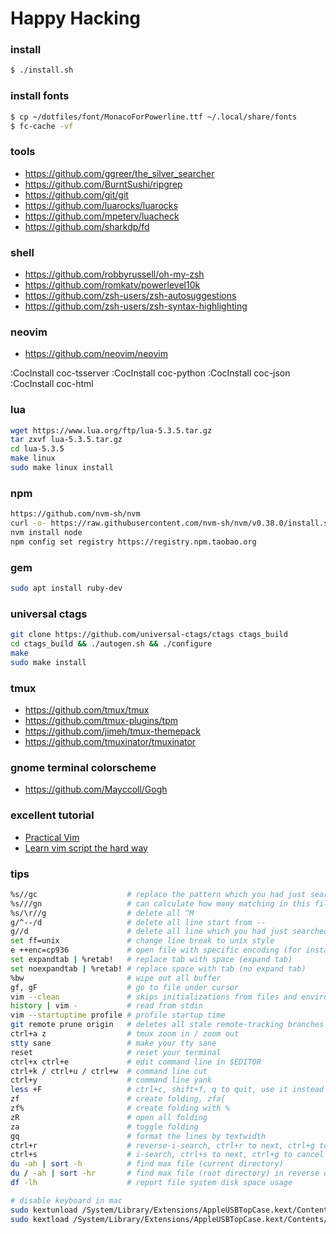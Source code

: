 # Happy Hacking #

### install ###

```sh
$ ./install.sh
```

### install fonts ###

```sh
$ cp ~/dotfiles/font/MonacoForPowerline.ttf ~/.local/share/fonts
$ fc-cache -vf
```

### tools ###
+ https://github.com/ggreer/the_silver_searcher
+ https://github.com/BurntSushi/ripgrep
+ https://github.com/git/git
+ https://github.com/luarocks/luarocks
+ https://github.com/mpeterv/luacheck
+ https://github.com/sharkdp/fd

### shell ###
+ https://github.com/robbyrussell/oh-my-zsh
+ https://github.com/romkatv/powerlevel10k
+ https://github.com/zsh-users/zsh-autosuggestions
+ https://github.com/zsh-users/zsh-syntax-highlighting

### neovim ###
+ https://github.com/neovim/neovim

:CocInstall coc-tsserver
:CocInstall coc-python
:CocInstall coc-json
:CocInstall coc-html

### lua ###

```sh
wget https://www.lua.org/ftp/lua-5.3.5.tar.gz
tar zxvf lua-5.3.5.tar.gz
cd lua-5.3.5
make linux
sudo make linux install
```

### npm ###

```sh
https://github.com/nvm-sh/nvm
curl -o- https://raw.githubusercontent.com/nvm-sh/nvm/v0.38.0/install.sh | bash
nvm install node
npm config set registry https://registry.npm.taobao.org
```

### gem ###

```sh
sudo apt install ruby-dev
```

### universal ctags ###

```sh
git clone https://github.com/universal-ctags/ctags ctags_build
cd ctags_build && ./autogen.sh && ./configure
make
sudo make install
```

### tmux ###
+ https://github.com/tmux/tmux
+ https://github.com/tmux-plugins/tpm
+ https://github.com/jimeh/tmux-themepack
+ https://github.com/tmuxinator/tmuxinator

### gnome terminal colorscheme ###
+ https://github.com/Mayccoll/Gogh

### excellent tutorial ###

+ [Practical Vim](https://www.amazon.com/dp/1680501275/ref=olp_product_details?_encoding=UTF8&me=)
+ [Learn vim script the hard way](http://learnvimscriptthehardway.stevelosh.com/)

### tips ###

```sh
%s//gc                    # replace the pattern which you had just searched
%s///gn                   # can calculate how many matching in this file
%s/\r//g                  # delete all ^M
g/^--/d                   # delete all line start from --
g//d                      # delete all line which you had just searched
set ff=unix               # change line break to unix style
e ++enc=cp936             # open file with specific encoding (for instance, cp936)
set expandtab | %retab!   # replace tab with space (expand tab)
set noexpandtab | %retab! # replace space with tab (no expand tab)
%bw                       # wipe out all buffer
gf, gF                    # go to file under cursor
vim --clean               # skips initializations from files and environment variables
history | vim -           # read from stdin
vim --startuptime profile # profile startup time
git remote prune origin   # deletes all stale remote-tracking branches
ctrl+a z                  # tmux zoom in / zoom out
stty sane                 # make your tty sane
reset                     # reset your terminal
ctrl+x ctrl+e             # edit command line in $EDITOR
ctrl+k / ctrl+u / ctrl+w  # command line cut
ctrl+y                    # command line yank
less +F                   # ctrl+c, shift+f, q to quit, use it instead of tail -f
zf                        # create folding, zfa{
zf%                       # create folding with %
zR                        # open all folding
za                        # toggle folding
gq                        # format the lines by textwidth
ctrl+r                    # reverse-i-search, ctrl+r to next, ctrl+g to cancel
ctrl+s                    # i-search, ctrl+s to next, ctrl+g to cancel
du -ah | sort -h          # find max file (current directory)
du / -ah | sort -hr       # find max file (root directory) in reverse order
df -lh                    # report file system disk space usage

# disable keyboard in mac
sudo kextunload /System/Library/Extensions/AppleUSBTopCase.kext/Contents/PlugIns/AppleUSBTCKeyboard.kext/
sudo kextload /System/Library/Extensions/AppleUSBTopCase.kext/Contents/PlugIns/AppleUSBTCKeyboard.kext/
```
